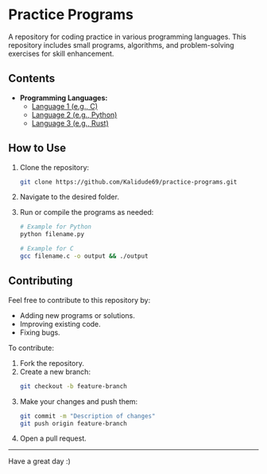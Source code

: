 # Practice Programs

A repository for coding practice in various programming languages. This repository includes small programs, algorithms, and problem-solving exercises for skill enhancement.

## Contents

- **Programming Languages:**
  - [Language 1 (e.g., C)](https://github.com/Kalidude69/practice-programs/tree/master/C-learning)
  - [Language 2 (e.g., Python)](later)
  - [Language 3 (e.g., Rust)](later)

## How to Use

1. Clone the repository:
   ```bash
   git clone https://github.com/Kalidude69/practice-programs.git
   ```
2. Navigate to the desired folder.
3. Run or compile the programs as needed:
   ```bash
   # Example for Python
   python filename.py
   ```

   ```bash
   # Example for C
   gcc filename.c -o output && ./output
   ```

## Contributing

Feel free to contribute to this repository by:
- Adding new programs or solutions.
- Improving existing code.
- Fixing bugs.

To contribute:
1. Fork the repository.
2. Create a new branch:
   ```bash
   git checkout -b feature-branch
   ```
3. Make your changes and push them:
   ```bash
   git commit -m "Description of changes"
   git push origin feature-branch
   ```
4. Open a pull request.

---

Have a great day :)